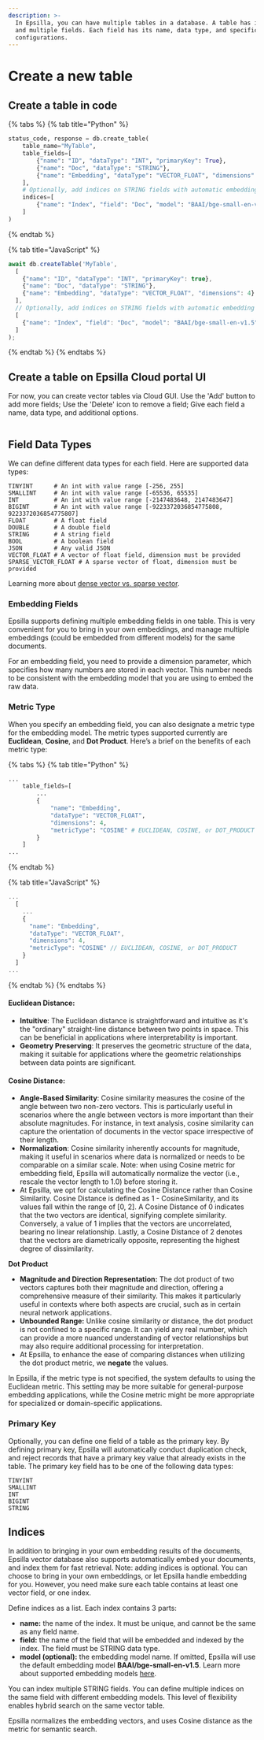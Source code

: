 ```yaml
---
description: >-
  In Epsilla, you can have multiple tables in a database. A table has its name,
  and multiple fields. Each field has its name, data type, and specific
  configurations.
---
```


# Create a new table

## Create a table in code

{% tabs %}
{% tab title="Python" %}
```python
status_code, response = db.create_table(
    table_name="MyTable",
    table_fields=[
        {"name": "ID", "dataType": "INT", "primaryKey": True},
        {"name": "Doc", "dataType": "STRING"},
        {"name": "Embedding", "dataType": "VECTOR_FLOAT", "dimensions": 4}
    ],
    # Optionally, add indices on STRING fields with automatic embedding and indexing
    indices=[
        {"name": "Index", "field": "Doc", "model": "BAAI/bge-small-en-v1.5"}
    ]
)
```
{% endtab %}

{% tab title="JavaScript" %}
```javascript
await db.createTable('MyTable',
  [
    {"name": "ID", "dataType": "INT", "primaryKey": true},
    {"name": "Doc", "dataType": "STRING"},
    {"name": "Embedding", "dataType": "VECTOR_FLOAT", "dimensions": 4}
  ],
  // Optionally, add indices on STRING fields with automatic embedding and indexing
  [
    {"name": "Index", "field": "Doc", "model": "BAAI/bge-small-en-v1.5"}
  ]
);
```
{% endtab %}
{% endtabs %}

## Create a table on Epsilla Cloud portal UI

For now, you can create vector tables via Cloud GUI. Use the 'Add' button to add more fields; Use the 'Delete' icon to remove a field; Give each field a name, data type, and additional options.

<figure><img src="../.gitbook/assets/Screenshot 2023-11-21 at 9.43.18 PM.png" alt=""><figcaption></figcaption></figure>

## Field Data Types

We can define different data types for each field. Here are supported data types:

```
TINYINT      # An int with value range [-256, 255]
SMALLINT     # An int with value range [-65536, 65535]
INT          # An int with value range [-2147483648, 2147483647]
BIGINT       # An int with value range [-9223372036854775808, 9223372036854775807]
FLOAT        # A float field
DOUBLE       # A double field
STRING       # A string field
BOOL         # A boolean field
JSON         # Any valid JSON
VECTOR_FLOAT # A vector of float field, dimension must be provided
SPARSE_VECTOR_FLOAT # A sparse vector of float, dimension must be provided
```

Learning more about [dense vector vs. sparse vector](dense-vector-vs.-sparse-vector.md).

### Embedding Fields

Epsilla supports defining multiple embedding fields in one table. This is very convenient for you to bring in your own embeddings, and manage multiple embeddings (could be embedded from different models) for the same documents.&#x20;

For an embedding field, you need to provide a dimension parameter, which specifies how many numbers are stored in each vector. This number needs to be consistent with the embedding model that you are using to embed the raw data.

### Metric Type

When you specify an embedding field, you can also designate a metric type for the embedding model. The metric types supported currently are **Euclidean**, **Cosine**, and **Dot Product**. Here’s a brief on the benefits of each metric type:

{% tabs %}
{% tab title="Python" %}
```python
...
    table_fields=[
        ...
        {
            "name": "Embedding",
            "dataType": "VECTOR_FLOAT",
            "dimensions": 4,
            "metricType": "COSINE" # EUCLIDEAN, COSINE, or DOT_PRODUCT
        }
    ]
...
```
{% endtab %}

{% tab title="JavaScript" %}
```javascript
...
  [
    ...
    {
      "name": "Embedding",
      "dataType": "VECTOR_FLOAT",
      "dimensions": 4,
      "metricType": "COSINE" // EUCLIDEAN, COSINE, or DOT_PRODUCT
    }
  ]
...
```
{% endtab %}
{% endtabs %}

#### **Euclidean Distance**:

* **Intuitive**: The Euclidean distance is straightforward and intuitive as it's the "ordinary" straight-line distance between two points in space. This can be beneficial in applications where interpretability is important.
* **Geometry Preserving**: It preserves the geometric structure of the data, making it suitable for applications where the geometric relationships between data points are significant.

#### **Cosine Distance**:

* **Angle-Based Similarity**: Cosine similarity measures the cosine of the angle between two non-zero vectors. This is particularly useful in scenarios where the angle between vectors is more important than their absolute magnitudes. For instance, in text analysis, cosine similarity can capture the orientation of documents in the vector space irrespective of their length.
* **Normalization**: Cosine similarity inherently accounts for magnitude, making it useful in scenarios where data is normalized or needs to be comparable on a similar scale. Note: when using Cosine metric for embedding field, Epsilla will automatically normalize the vector (i.e., rescale the vector length to 1.0) before storing it.
* At Epsilla, we opt for calculating the Cosine Distance rather than Cosine Similarity. Cosine Distance is defined as 1 - CosineSimilarity, and its values fall within the range of \[0, 2]. A Cosine Distance of 0 indicates that the two vectors are identical, signifying complete similarity. Conversely, a value of 1 implies that the vectors are uncorrelated, bearing no linear relationship. Lastly, a Cosine Distance of 2 denotes that the vectors are diametrically opposite, representing the highest degree of dissimilarity.

**Dot Product**

* **Magnitude and Direction Representation:** The dot product of two vectors captures both their magnitude and direction, offering a comprehensive measure of their similarity. This makes it particularly useful in contexts where both aspects are crucial, such as in certain neural network applications.
* **Unbounded Range:** Unlike cosine similarity or distance, the dot product is not confined to a specific range. It can yield any real number, which can provide a more nuanced understanding of vector relationships but may also require additional processing for interpretation.
* At Epsilla, to enhance the ease of comparing distances when utilizing the dot product metric, we **negate** the values.

In Epsilla, if the metric type is not specified, the system defaults to using the Euclidean metric. This setting may be more suitable for general-purpose embedding applications, while the Cosine metric might be more appropriate for specialized or domain-specific applications.

### Primary Key

Optionally, you can define one field of a table as the primary key. By defining primary key, Epsilla will automatically conduct duplication check, and reject records that have a primary key value that already exists in the table. The primary key field has to be one of the following data types:

```
TINYINT
SMALLINT
INT
BIGINT
STRING
```

## Indices

In addition to bringing in your own embedding results of the documents, Epsilla vector database also supports automatically embed your documents, and index them for fast retrieval. Note: adding indices is optional. You can choose to bring in your own embeddings, or let Epsilla handle embedding for you. However, you need make sure each table contains at least one vector field, or one index.

Define indices as a list. Each index contains 3 parts:

* **name:** the name of the index. It must be unique, and cannot be the same as any field name.
* **field:** the name of the field that will be embedded and indexed by the index. The field must be STRING data type.
* **model (optional):** the embedding model name. If omitted, Epsilla will use the default embedding model **BAAI/bge-small-en-v1.5**. Learn more about supported embedding models [here](embeddings.md).

You can index multiple STRING fields. You can define multiple indices on the same field with different embedding models. This level of flexibility enables hybrid search on the same vector table.

Epsilla normalizes the embedding vectors, and uses Cosine distance as the metric for semantic search.
